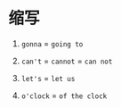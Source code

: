 # 缩写

1. `gonna` = `going to`

2. `can't` = `cannot` = `can not`

3. `let's` = `let us`

4. `o'clock` = `of the clock`
